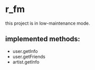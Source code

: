 # r\_fm
this project is in low-maintenance mode.

## implemented methods:
- user.getInfo
- user.getFriends
- artist.getInfo
